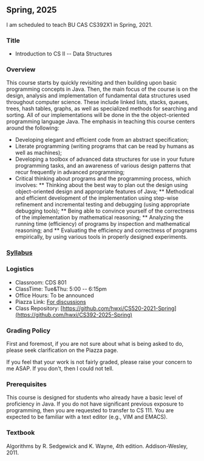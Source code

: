 ## Spring, 2025

I am scheduled to teach BU CAS CS392X1 in Spring, 2021.

### Title

* Introduction to CS II -- Data Structures

### Overview

This course starts by quickly revisiting and then building upon basic
programming concepts in Java. Then, the main focus of the course is on
the design, analysis and implementation of fundamental data structures
used throughout computer science. These include linked lists, stacks,
queues, trees, hash tables, graphs, as well as specialized methods for
searching and sorting. All of our implementations will be done in the the
object-oriented programming language Java. The emphasis in teaching
this course centers around the following:

* Developing elegant and efficient code from an abstract specification;
* Literate programming (writing programs that can be read by humans as well
as machines);
* Developing a toolbox of advanced data structures for use in your future
programming tasks, and an awareness of various design patterns that recur
frequently in advanced programming;
* Critical thinking about programs and the programming process, which
involves:
** Thinking about the best way to plan out the design using object-oriented
design and appropriate features of Java;
** Methodical and efficient development of the implementation using step-wise
refinement and incremental testing and debugging (using appropriate
debugging tools);
** Being able to convince yourself of the correctness of the implementation by
mathematical reasoning;
** Analyzing the running time (efficiency) of programs by inspection and
mathematical reasoning; and
** Evaluating the efficiency and correctness of programs empirically, by using
various tools in properly designed experiments.

### [Syllabus](./syllabus.pdf)

### Logistics

* Classroom: CDS 801
* ClassTime: Tue&Thu: 5:00 -- 6:15pm
* Office Hours: To be announced
* Piazza Link: [For discussions](https://piazza.com/bu/spring2025/bucascs392x1/home)
* Class Repository: [https://github.com/hwxi/CS520-2021-Spring](https://github.com/hwxi/CS392-2025-Spring)

### Grading Policy

First and foremost, if you are not sure about what is being asked
to do, please seek clarification on the Piazza page.

If you feel that your work is not fairly graded, please raise your
concern to me ASAP. If you don't, then I could not tell.

### Prerequisites

This course is designed for students who already have a basic level of
proficiency in Java. If you do not have significant previous exposure
to programming, then you are requested to transfer to CS 111.  You are
expected to be familiar with a text editor (e.g., VIM and EMACS).

### Textbook
  
Algorithms by R. Sedgewick and K. Wayne, 4th edition. Addison-Wesley, 2011.
